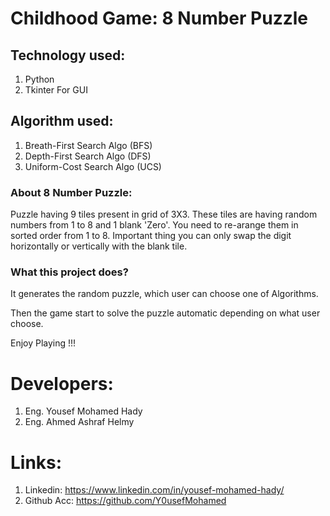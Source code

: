 # Childhood Game: 8 Number Puzzle

## Technology used:
1. Python
2. Tkinter For GUI

## Algorithm used:

1. Breath-First Search Algo (BFS)
2. Depth-First Search Algo (DFS)
3. Uniform-Cost Search Algo (UCS)

### About 8 Number Puzzle:
Puzzle having 9 tiles present in grid of 3X3.
These tiles are having random numbers from 1 to 8 and 1 blank 'Zero'.
You need to re-arange them in sorted order from 1 to 8.
Important thing you can only swap the digit horizontally or vertically with the blank tile.

### What this project does?

It generates the random puzzle, which user can choose one of Algorithms.

Then the game start to solve the puzzle automatic depending on what user choose.

Enjoy Playing !!!

# Developers:
1) Eng. Yousef Mohamed Hady
2) Eng. Ahmed Ashraf Helmy
# Links: 
1. Linkedin: https://www.linkedin.com/in/yousef-mohamed-hady/ 
2. Github Acc: https://github.com/Y0usefMohamed